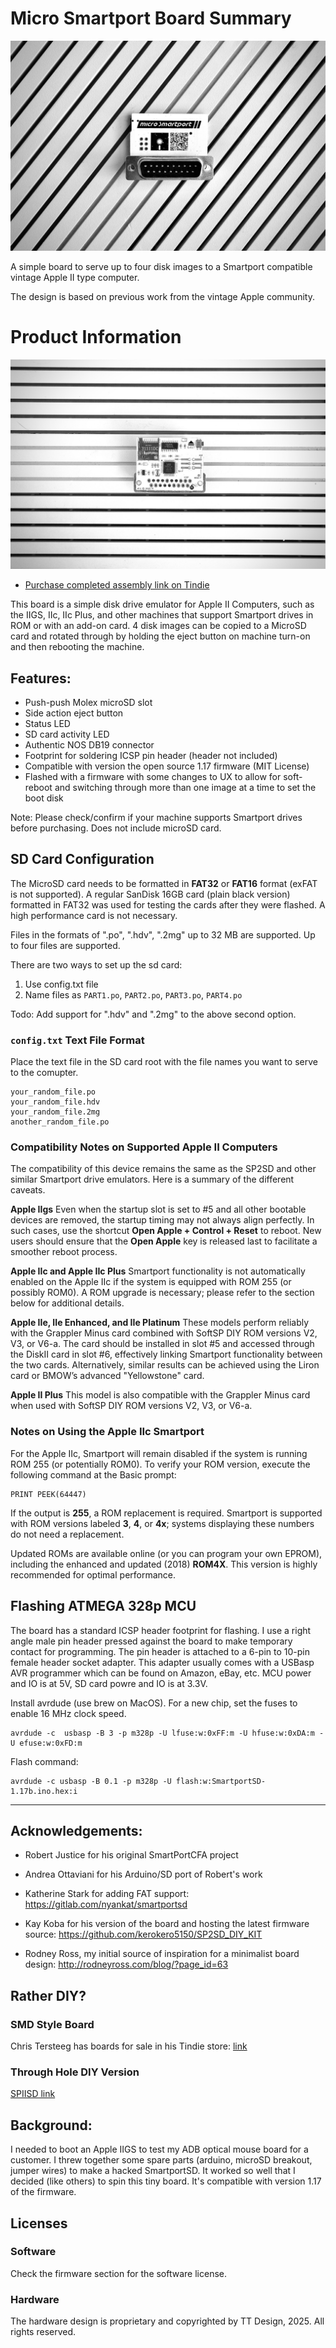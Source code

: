 # Micro Smartport Board Summary

![](/images/micro_Smartport_diag.jpeg)


A simple board to serve up to four disk images to a Smartport compatible vintage Apple II type computer. 

The design is based on previous work from the vintage Apple community.

# Product Information

![](/images/micro_smartport_component_side.jpeg)

- [Purchase completed assembly link on Tindie](https://www.tindie.com/products/ttdesign/micro-smartport-microsd-apple-ii-drive-emulator/)


This board is a simple disk drive emulator for Apple II Computers, such as the IIGS, IIc, IIc Plus, and other machines that support Smartport drives in ROM or with an add-on card. 4 disk images can be copied to a MicroSD card and rotated through by holding the eject button on machine turn-on and then rebooting the machine.

## Features:

- Push-push Molex microSD slot
- Side action eject button
- Status LED
- SD card activity LED
- Authentic NOS DB19 connector
- Footprint for soldering ICSP pin header (header not included)
- Compatible with version the open source 1.17 firmware (MIT License)
- Flashed with a firmware with some changes to UX to allow for soft-reboot and switching through more than one image at a time to set the boot disk

Note: Please check/confirm if your machine supports Smartport drives before purchasing. Does not include microSD card.

## SD Card Configuration

The MicroSD card needs to be formatted in **FAT32** or **FAT16** format (exFAT is not supported). A regular SanDisk 16GB card (plain black version) formatted in FAT32 was used for testing the cards after they were flashed. A high performance card is not necessary.

Files in the formats of ".po", ".hdv", ".2mg" up to 32 MB are supported. Up to four files are supported.

There are two ways to set up the sd card:

1. Use config.txt file
2. Name files as `PART1.po`, `PART2.po`, `PART3.po`, `PART4.po`

Todo: Add support for ".hdv" and ".2mg" to the above second option.

### `config.txt` Text File Format

Place the text file in the SD card root with the file names you want to serve to the comupter.

```
your_random_file.po
your_random_file.hdv
your_random_file.2mg
another_random_file.po
```

### Compatibility Notes on Supported Apple II Computers

The compatibility of this device remains the same as the SP2SD and other similar Smartport drive emulators. Here is a summary of the different caveats.

**Apple IIgs**
Even when the startup slot is set to #5 and all other bootable devices are removed, the startup timing may not always align perfectly. In such cases, use the shortcut **Open Apple + Control + Reset** to reboot. New users should ensure that the **Open Apple** key is released last to facilitate a smoother reboot process.

**Apple IIc and Apple IIc Plus**
Smartport functionality is not automatically enabled on the Apple IIc if the system is equipped with ROM 255 (or possibly ROM0). A ROM upgrade is necessary; please refer to the section below for additional details.

**Apple IIe, IIe Enhanced, and IIe Platinum**
These models perform reliably with the Grappler Minus card combined with SoftSP DIY ROM versions V2, V3, or V6-a. The card should be installed in slot #5 and accessed through the DiskII card in slot #6, effectively linking Smartport functionality between the two cards. Alternatively, similar results can be achieved using the Liron card or BMOW’s advanced "Yellowstone" card.

**Apple II Plus**
This model is also compatible with the Grappler Minus card when used with SoftSP DIY ROM versions V2, V3, or V6-a.

### Notes on Using the Apple IIc Smartport

For the Apple IIc, Smartport will remain disabled if the system is running ROM 255 (or potentially ROM0). To verify your ROM version, execute the following command at the Basic prompt:

```
PRINT PEEK(64447)
```

If the output is **255**, a ROM replacement is required. Smartport is supported with ROM versions labeled **3**, **4**, or **4x**; systems displaying these numbers do not need a replacement.

Updated ROMs are available online (or you can program your own EPROM), including the enhanced and  updated (2018) **ROM4X**. This version is highly recommended for optimal performance.

## Flashing ATMEGA 328p MCU

The board has a standard ICSP header footprint for flashing. I use a right angle male pin header pressed against the board to make temporary contact for programming. The pin header is attached to a 6-pin to 10-pin female header socket adapter. This adapter usually comes with a USBasp AVR programmer which can be found on Amazon, eBay, etc. MCU power and IO is at 5V, SD card powre and IO is at 3.3V.

Install avrdude (use brew on MacOS). For a new chip, set the fuses to enable 16 MHz clock speed.

```
avrdude -c  usbasp -B 3 -p m328p -U lfuse:w:0xFF:m -U hfuse:w:0xDA:m -U efuse:w:0xFD:m
```

Flash command:

```
avrdude -c usbasp -B 0.1 -p m328p -U flash:w:SmartportSD-1.17b.ino.hex:i
```


---


## Acknowledgements:

- Robert Justice for his original SmartPortCFA project

- Andrea Ottaviani for his Arduino/SD port of Robert's work

- Katherine Stark for adding FAT support: https://gitlab.com/nyankat/smartportsd

- Kay Koba for his version of the board and hosting the latest firmware source: https://github.com/kerokero5150/SP2SD_DIY_KIT

- Rodney Ross, my initial source of inspiration for a minimalist board design: http://rodneyross.com/blog/?page_id=63

## Rather DIY?

### SMD Style Board
Chris Tersteeg has boards for sale in his Tindie store: 
[link](https://www.tindie.com/products/tersteeg/smartportsd-apple-ii-pcb/)

### Through Hole DIY Version
[SPIISD link](https://github.com/kerokero5150/SP2SD_DIY_KIT/tree/main?tab=readme-ov-file)

## Background:

I needed to boot an Apple IIGS to test my ADB optical mouse board for a customer. I threw together some spare parts (arduino, microSD breakout, jumper wires) to make a hacked SmartportSD. It worked so well that I decided (like others) to spin this tiny board. It's compatible with version 1.17 of the firmware.

## Licenses

### Software

Check the firmware section for the software license.

### Hardware

The hardware design is proprietary and copyrighted by TT Design, 2025. All rights reserved.
